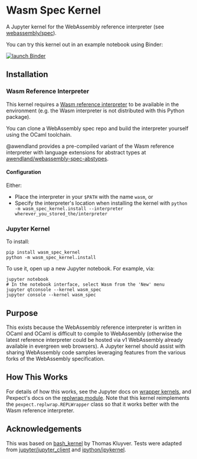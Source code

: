 # Wasm Spec Kernel

A Jupyter kernel for the WebAssembly reference interpreter (see [webassembly/spec](https://github.com/WebAssembly/spec)).

You can try this kernel out in an example notebook using Binder:

[![launch Binder](https://mybinder.org/badge_logo.svg)](https://mybinder.org/v2/gh/awendland/wasm_spec_kernel/HEAD?filepath=example_notebook.ipynb)

## Installation

### Wasm Reference Interpreter

This kernel requires a [Wasm reference interpreter](https://github.com/WebAssembly/spec/tree/master/interpreter) to be available in the environment (e.g. the Wasm interpreter is not distributed with this Python package).

You can clone a WebAssembly spec repo and build the interpreter yourself using the OCaml toolchain.

@awendland provides a pre-compiled variant of the Wasm reference interpreter with language extensions for abstract types at [awendland/webassembly-spec-abstypes](https://github.com/awendland/webassembly-spec-abstypes).

#### Configuration

Either:

- Place the interpreter in your `$PATH` with the name `wasm`, or
- Specify the interpreter's location when installing the kernel with `python -m wasm_spec_kernel.install --interpreter wherever_you_stored_the/interpreter`

### Jupyter Kernel

To install:

```shell
pip install wasm_spec_kernel
python -m wasm_spec_kernel.install
```

To use it, open up a new Jupyter notebook. For example, via:

```shell
jupyter notebook
# In the notebook interface, select Wasm from the 'New' menu
jupyter qtconsole --kernel wasm_spec
jupyter console --kernel wasm_spec
```

## Purpose

This exists because the WebAssembly reference interpreter is written in OCaml and OCaml is difficult to compile to WebAssembly (otherwise the latest reference interpreter could be hosted via v1 WebAssembly already available in evergreen web browsers). A Jupyter kernel should assist with sharing WebAssembly code samples leveraging features from the various forks of the WebAssembly specification.

## How This Works

For details of how this works, see the Jupyter docs on [wrapper kernels](http://jupyter-client.readthedocs.org/en/latest/wrapperkernels.html), and Pexpect's docs on the [replwrap module](http://pexpect.readthedocs.org/en/latest/api/replwrap.html). Note that this kernel reimplements the `pexpect.replwrap.REPLWrapper` class so that it works better with the Wasm reference interpreter.

## Acknowledgements

This was based on [bash_kernel](https://github.com/takluyver/bash_kernel) by Thomas Kluyver. Tests were adapted from [jupyter/jupyter_client](https://github.com/jupyter/jupyter_client) and [ipython/ipykernel](https://github.com/ipython/ipykernel).
